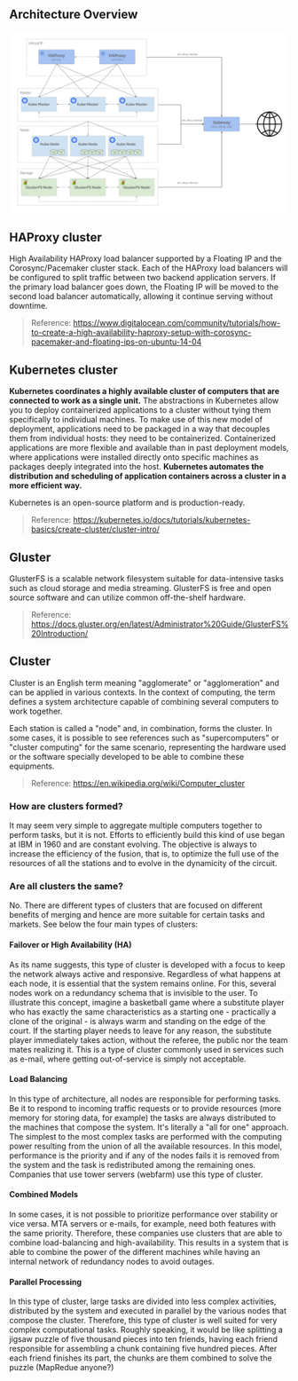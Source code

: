 ## Architecture Overview

![](images/common-cluster.png)

## HAProxy cluster

High Availability HAProxy load balancer supported by a Floating IP and the Corosync/Pacemaker cluster stack. Each of the HAProxy load balancers will be configured to split traffic between two backend application servers. If the primary load balancer goes down, the Floating IP will be moved to the second load balancer automatically, allowing it continue serving without downtime.
> Reference: https://www.digitalocean.com/community/tutorials/how-to-create-a-high-availability-haproxy-setup-with-corosync-pacemaker-and-floating-ips-on-ubuntu-14-04

## Kubernetes cluster

**Kubernetes coordinates a highly available cluster of computers that are connected to work as a single unit.** The abstractions in Kubernetes allow you to deploy containerized applications to a cluster without tying them specifically to individual machines. To make use of this new model of deployment, applications need to be packaged in a way that decouples them from individual hosts: they need to be containerized. Containerized applications are more flexible and available than in past deployment models, where applications were installed directly onto specific machines as packages deeply integrated into the host. **Kubernetes automates the distribution and scheduling of application containers across a cluster in a more efficient way.** 

Kubernetes is an open-source platform and is production-ready.
> Reference: https://kubernetes.io/docs/tutorials/kubernetes-basics/create-cluster/cluster-intro/

## Gluster
GlusterFS is a scalable network filesystem suitable for data-intensive tasks such as cloud storage and media streaming. GlusterFS is free and open source software and can utilize common off-the-shelf hardware.
> Reference: https://docs.gluster.org/en/latest/Administrator%20Guide/GlusterFS%20Introduction/

## Cluster
Cluster is an English term meaning "agglomerate" or "agglomeration" and can be applied in various contexts. In the context of computing, the term defines a system architecture capable of combining several computers to work together.

Each station is called a "node" and, in combination, forms the cluster. In some cases, it is possible to see references such as "supercomputers" or "cluster computing" for the same scenario, representing the hardware used or the software specially developed to be able to combine these equipments.
> Reference: https://en.wikipedia.org/wiki/Computer_cluster

### How are clusters formed?
It may seem very simple to aggregate multiple computers together to perform tasks, but it is not. Efforts to efficiently build this kind of use began at IBM in 1960 and are constant evolving. The objective is always to increase the efficiency of the fusion, that is, to optimize the full use of the resources of all the stations and to evolve in the dynamicity of the circuit.

### Are all clusters the same?
No. There are different types of clusters that are focused on different benefits of merging and hence are more suitable for certain tasks and markets. See below the four main types of clusters:

#### Failover or High Availability (HA)
As its name suggests, this type of cluster is developed with a focus to keep the network always active and responsive. Regardless of what happens at each node, it is essential that the system remains online. For this, several nodes work on a redundancy schema that is invisible to the user. To illustrate this concept, imagine a basketball game where a substitute player who has exactly the same characteristics as a starting one - practically a clone of the original - is always warm and standing on the edge of the court. If the starting player needs to leave for any reason, the substitute player immediately takes action, without the referee, the public nor the team mates realizing it. This is a type of cluster commonly used in services such as e-mail, where getting out-of-service is simply not acceptable.

#### Load Balancing
In this type of architecture, all nodes are responsible for performing tasks. Be it to respond to incoming traffic requests or to provide resources (more memory for storing data, for example) the tasks are always distributed to the machines that compose the system. It's literally a "all for one" approach. The simplest to the most complex tasks are performed with the computing power resulting from the union of all the available resources. In this model, performance is the priority and if any of the nodes fails it is removed from the system and the task is redistributed among the remaining ones. Companies that use tower servers (webfarm) use this type of cluster.

#### Combined Models
In some cases, it is not possible to prioritize performance over stability or vice versa. MTA servers or e-mails, for example, need both features with the same priority. Therefore, these companies use clusters that are able to combine load-balancing and high-availability. This results in a system that is able to combine the power of the different machines while having an internal network of redundancy nodes to avoid outages.

#### Parallel Processing
In this type of cluster, large tasks are divided into less complex activities, distributed by the system and executed in parallel by the various nodes that compose the cluster. Therefore, this type of cluster is well suited for very complex computational tasks. Roughly speaking, it would be like splitting a jigsaw puzzle of five thousand pieces into ten friends, having each friend responsible for assembling a chunk containing five hundred pieces. After each friend finishes its part, the chunks are them combined to solve the puzzle (MapRedue anyone?)
